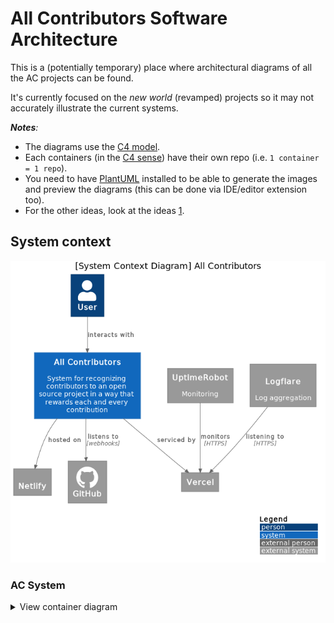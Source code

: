 # All Contributors Software Architecture

This is a (potentially temporary) place where architectural diagrams of all the AC projects can be found.

It's currently focused on the _new world_ (revamped) projects so it may not accurately illustrate the current systems.
<!-- ref: https://github.com/all-contributors/app/issues/329 -->

_**Notes**:_
-  The diagrams use the [C4 model](https://c4model.com/#CoreDiagrams).
-  Each containers (in the [C4 sense](https://c4model.com/#faq)) have their own repo (i.e. `1 container = 1 repo`).
- You need to have [PlantUML](https://plantuml.com/starting) installed to be able to generate the images and preview the diagrams (this can be done via IDE/editor extension too).
- For the other ideas, look at the ideas [1](./idea1).

## System context
![AC_System_Context_Diagram](out/system/AC_System_Context.png)

<h3>AC System</h3>
<details>
  <summary>
    View container diagram
  </summary>
  <img src="./out/ac_container/AC_Container_Diagram.png" alt="AC_Container_Diagram">

  <h4>CLI</h4>
  <details>
    <summary>
      View component diagram
      </summary>
    <img src="" alt="Cli_Component_Diagram">
  </details>
  <h4>Website</h4>
  <details>
    <summary>
      View component diagram
    </summary>
    <img src="" alt="Website_Component_Diagram">
  </details>
  <h4>App</h4>
  <details>
    <summary>
      View component diagram
    </summary>
    TODO App_Component_Diagram
  </details>
  <h4>Library</h4>
  <details>
    <summary>
      View component diagram
      </summary>
    <img src="" alt="Lib_Component_Diagram">
  </details>
  <h4>AC-Learn</h4>
  <details>
    <summary>
      View component diagram
      </summary>
    <img src="" alt="ACL_Component_Diagram">
  </details>
  <h4>Specification</h4>
  <details>
    <summary>
      View component diagram
      </summary>
    <img src="" alt="Spec_Component_Diagram">
  </details>
</details>
